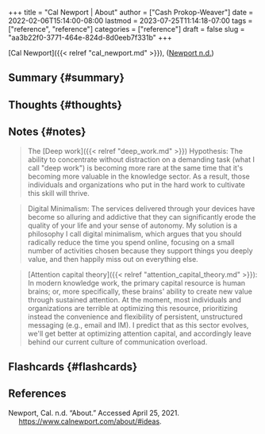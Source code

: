 +++
title = "Cal Newport | About"
author = ["Cash Prokop-Weaver"]
date = 2022-02-06T15:14:00-08:00
lastmod = 2023-07-25T11:14:18-07:00
tags = ["reference", "reference"]
categories = ["reference"]
draft = false
slug = "aa3b22f0-3771-464e-824d-8d0eeb7f331b"
+++

[Cal Newport]({{< relref "cal_newport.md" >}}), (<a href="#citeproc_bib_item_1">Newport n.d.</a>)


## Summary {#summary}


## Thoughts {#thoughts}


## Notes {#notes}

> The [Deep work]({{< relref "deep_work.md" >}}) Hypothesis: The ability to concentrate without distraction on a demanding task (what I call "deep work") is becoming more rare at the same time that it's becoming more valuable in the knowledge sector. As a result, those individuals and organizations who put in the hard work to cultivate this skill will thrive.

<!--quoteend-->

> Digital Minimalism: The services delivered through your devices have become so alluring and addictive that they can significantly erode the quality of your life and your sense of autonomy. My solution is a philosophy I call digital minimalism, which argues that you should radically reduce the time you spend online, focusing on a small number of activities chosen because they support things you deeply value, and then happily miss out on everything else.

<!--quoteend-->

> [Attention capital theory]({{< relref "attention_capital_theory.md" >}}): In modern knowledge work, the primary capital resource is human brains; or, more specifically, these brains' ability to create new value through sustained attention. At the moment, most individuals and organizations are terrible at optimizing this resource, prioritizing instead the convenience and flexibility of persistent, unstructured messaging (e.g., email and IM). I predict that as this sector evolves, we'll get better at optimizing attention capital, and accordingly leave behind our current culture of communication overload.


## Flashcards {#flashcards}

## References

<style>.csl-entry{text-indent: -1.5em; margin-left: 1.5em;}</style><div class="csl-bib-body">
  <div class="csl-entry"><a id="citeproc_bib_item_1"></a>Newport, Cal. n.d. “About.” Accessed April 25, 2021. <a href="https://www.calnewport.com/about/#ideas">https://www.calnewport.com/about/#ideas</a>.</div>
</div>
